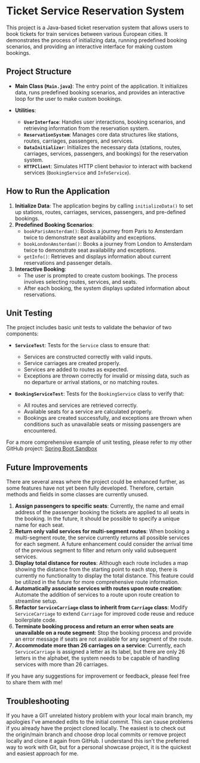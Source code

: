 # Ticket Service Reservation System

This project is a Java-based ticket reservation system that allows users to book tickets for train services between various European cities. It demonstrates the process of initializing data, running predefined booking scenarios, and providing an interactive interface for making custom bookings.

## Project Structure

- **Main Class (`Main.java`)**:
  The entry point of the application. It initializes data, runs predefined booking scenarios, and provides an interactive loop for the user to make custom bookings.

- **Utilities**:
    - **`UserInterface`**: Handles user interactions, booking scenarios, and retrieving information from the reservation system.
    - **`ReservationSystem`**: Manages core data structures like stations, routes, carriages, passengers, and services.
    - **`DataInitializer`**: Initializes the necessary data (stations, routes, carriages, services, passengers, and bookings) for the reservation system.
    - **`HTTPClient`**: Simulates HTTP client behavior to interact with backend services (`BookingService` and `InfoService`).

## How to Run the Application

1. **Initialize Data**: The application begins by calling `initializeData()` to set up stations, routes, carriages, services, passengers, and pre-defined bookings.
2. **Predefined Booking Scenarios**:
    - `bookParisAmsterdam()`: Books a journey from Paris to Amsterdam twice to demonstrate seat availability and exceptions.
    - `bookLondonAmsterdam()`: Books a journey from London to Amsterdam twice to demonstrate seat availability and exceptions.
    - `getInfo()`: Retrieves and displays information about current reservations and passenger details.
3. **Interactive Booking**:
    - The user is prompted to create custom bookings. The process involves selecting routes, services, and seats.
    - After each booking, the system displays updated information about reservations.

## Unit Testing

The project includes basic unit tests to validate the behavior of two components:

- **`ServiceTest`**: Tests for the `Service` class to ensure that:
    - Services are constructed correctly with valid inputs.
    - Service carriages are created properly.
    - Services are added to routes as expected.
    - Exceptions are thrown correctly for invalid or missing data, such as no departure or arrival stations, or no matching routes.

- **`BookingServiceTest`**: Tests for the `BookingService` class to verify that:
    - All routes and services are retrieved correctly.
    - Available seats for a service are calculated properly.
    - Bookings are created successfully, and exceptions are thrown when conditions such as unavailable seats or missing passengers are encountered.

For a more comprehensive example of unit testing, please refer to my other GitHub project: [Spring Boot Sandbox](https://github.com/markklaassens/spring-boot-sandbox)

## Future Improvements

There are several areas where the project could be enhanced further, as some features have not yet been fully developed. Therefore, certain methods and fields in some classes are currently unused.

1. **Assign passengers to specific seats**: Currently, the name and email address of the passenger booking the tickets are applied to all seats in the booking. In the future, it should be possible to specify a unique name for each seat.
2. **Return only valid services for multi-segment routes**: When booking a multi-segment route, the service currently returns all possible services for each segment. A future enhancement could consider the arrival time of the previous segment to filter and return only valid subsequent services.
3. **Display total distance for routes**: Although each route includes a map showing the distance from the starting point to each stop, there is currently no functionality to display the total distance. This feature could be utilized in the future for more comprehensive route information.
4. **Automatically associate services with routes upon route creation**: Automate the addition of services to a route upon route creation to streamline setup.
5. **Refactor `ServiceCarriage` class to inherit from `Carriage` class**: Modify `ServiceCarriage` to extend `Carriage` for improved code reuse and reduce boilerplate code.
6. **Terminate booking process and return an error when seats are unavailable on a route segment**: Stop the booking process and provide an error message if seats are not available for any segment of the route.
7. **Accommodate more than 26 carriages on a service**: Currently, each `ServiceCarriage` is assigned a letter as its label, but there are only 26 letters in the alphabet, the system needs to be capable of handling services with more than 26 carriages.

If you have any suggestions for improvement or feedback, please feel free to share them with me!

## Troubleshooting

If you have a GIT unrelated history problem with your local main branch, my apologies I've amended edits to the initial commit. This can cause problems if you already have the project cloned locally. The easiest is to check out the origin/main branch and choose drop local commits or remove project locally and clone it again from GitHub.
I understand this isn't the preferred way to work with Git, but for a personal showcase project, it is the quickest and easiest approach for me.